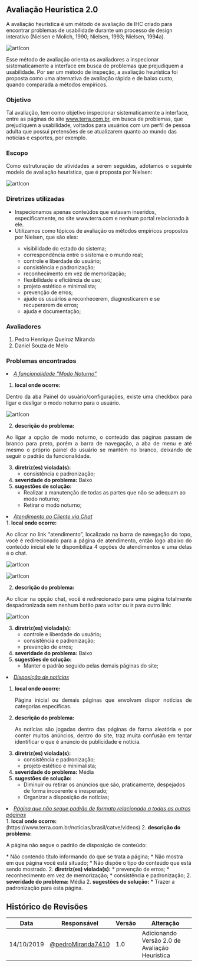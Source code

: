 

## **Avaliação Heurística 2.0**

A avaliação heurística é um método de avaliação de IHC criado para encontrar problemas de usabilidade durante um processo de design interativo (Nielsen e Molich, 1990; Nielsen, 1993; Nielsen, 1994a). 

![artIcon](../../img/Av_Heuristica/AH2.0_01.png)

Esse método de avaliação orienta os avaliadores a inspecionar sistematicamente a interface em busca de problemas que prejudiquem a usabilidade. Por ser um método de inspeção, a avaliação heurística foi proposta como uma alternativa de avaliação rápida e de baixo custo, quando comparada a métodos empíricos.

### **Objetivo**

Tal avaliação, tem como objetivo inspecionar sistematicamente a interface, entre as páginas do site www.terra.com.br, em busca de problemas,  que prejudiquem a usabilidade, voltados para usuários com um perfil de pessoa adulta que possui pretensões de se atualizarem quanto ao mundo das notícias e esportes, por exemplo.

### **Escopo**

<p align= "justify">Como estruturação de atividades a serem seguidas, adotamos o seguinte modelo de avaliação heurística, que é proposta por Nielsen:</p>

![artIcon](../../img/Av_Heuristica/tabela_AH.png)

### **Diretrizes utilizadas**
<ul>
    <li>Inspecionamos apenas conteúdos que estavam inseridos, especificamente, no site www.terra.com e nenhum portal relacionado à ele. </li>
    <li>Utilizamos como tópicos de avaliação os métodos empíricos propostos por Nielsen, que são eles:</li>
    <ul style="list-style-type: circle;">
        <li>visibilidade do estado do sistema;</li>
        <li>correspondência entre o sistema e o mundo real;</li>
        <li>controle e liberdade do usuário;</li>
        <li>consistência e padronização;</li>
        <li>reconhecimento em vez de memorização;</li>
        <li>flexibilidade e eficiência de uso;</li>
        <li>projeto estético e minimalista;</li>
        <li>prevenção de erros;</li>
        <li>ajude os usuários a reconhecerem, diagnosticarem e se recuperarem de erros;</li>
        <li>ajuda e documentação;</li>
    </ul>
</ul>

### **Avaliadores**
1. Pedro Henrique Queiroz Miranda
2. Daniel Souza de Melo

### **Problemas encontrados**

<li><i><u>A funcionalidade “Modo Noturno”</u></i></li>

  1. <b>local onde ocorre:</b> 
<p align= "justify">Dentro da aba Painel do usuário/configurações, existe uma checkbox para ligar e desligar o modo noturno para o usuário.</p>

![artIcon](../../img/Av_Heuristica/AH2.0_02.png)

  2. <b>descrição do problema: </b>
<p align= "justify">Ao ligar a opção de modo noturno, o conteúdo das páginas passam de branco para preto, porém a barra de navegação, a aba de menu e até mesmo o próprio painel do usuário se mantém no branco, deixando de seguir o padrão da funcionalidade.</p>

  3. <b>diretriz(es) violada(s):</b>
     * consistência e padronização;
  4. <b>severidade do problema:</b> Baixo
  5. <b>sugestões de solução: </b>
     * Realizar a manutenção de todas as partes que não se adequam ao modo noturno;
     * Retirar o modo noturno;

<li><i><u>Atendimento ao Cliente via Chat</u></i></li>
  1. <b>local onde ocorre:</b>
			<p align= "justify">Ao clicar no link “atendimento”, localizado na barra de navegação do topo, você é redirecionado para a página de atendimento, então logo abaixo do conteúdo inicial ele te disponibiliza 4 opções de atendimentos e uma delas é o chat.</p>

![artIcon](../../img/Av_Heuristica/AH2.0_03.png)

![artIcon](../../img/Av_Heuristica/AH2.0_04.png)

  2. <b>descrição do problema:</b>
<p align= "justify">Ao clicar na opção chat, você é redirecionado para uma página totalmente despadronizada sem nenhum botão para voltar ou ir para outro link: </p>

![artIcon](../../img/Av_Heuristica/AH2.0_05.png)
	
  3. <b>diretriz(es) violada(s):</b>
     * controle e liberdade do usuário;
     * consistência e padronização;
     * prevenção de erros;
  3. <b>severidade do problema:</b> Baixo
  4. <b>sugestões de solução:</b>
     * Manter o padrão seguido pelas demais páginas do site;

<li><i><u>Disposição de notícias</u></i></li>

  1. <b>local onde ocorre:</b> <p align= "justify">Página inicial ou demais páginas que envolvam dispor notícias de categorias específicas.</p>
  2. <b>descrição do problema:</b> <p align= "justify">As notícias são jogadas dentro das páginas de forma aleatória e por conter muitos anúncios, dentro do site, traz muita confusão em tentar identificar o que é anúncio de publicidade e notícia. </p>
  3. <b>diretriz(es) violada(s):</b> 
     * consistência e padronização;
     * projeto estético e minimalista;
  4. <b>severidade do problema:</b>  Média
  5. <b>sugestões de solução:</b>  
     * Diminuir ou retirar os anúncios que são, praticamente, despejados de forma incoerente e inesperado;
     * Organizar a disposição de notícias; 

<li><i><u>Página que não segue padrão de formato relacionado a todas as outras páginas</u></i></li>
  1. <b>local onde ocorre:</b> (https://www.terra.com.br/noticias/brasil/catve/videos)
  2. <b>descrição do problema:</b>
<p align= "justify">A página não segue o padrão de disposição de conteúdo: </p>
     * Não contendo título informando do que se trata a página;
     * Não mostra em que página você está situado;
     * Não dispõe o tipo do conteúdo que está sendo mostrado.
  2. <b>diretriz(es) violada(s):</b>
     * prevenção de erros;
     * reconhecimento em vez de memorização;
     * consistência e padronização;
  2. <b>severidade do problema:</b> Média
  2. <b>sugestões de solução:</b>
     * Trazer a padronização para esta página.


## **Histórico de Revisões**

Data | Responsável | Versão | Alteração 
---- | ----------- | ------ | ---------
14/10/2019 | [@pedroMiranda7410](http://github.com/pedroMiranda7410) | 1.0 | Adicionando Versão 2.0 de Avaliação Heurística |